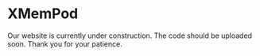 # XMemPod

Our website is currently under construction. The code should be uploaded soon. Thank you for your patience.
